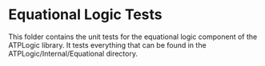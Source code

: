 # Equational Logic Tests

This folder contains the unit tests for the equational logic component of the ATPLogic library. It tests everything that can be found in the ATPLogic/Internal/Equational directory.

